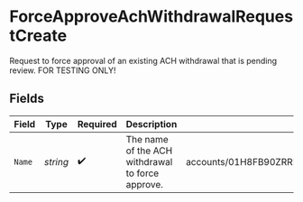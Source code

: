 # ForceApproveAchWithdrawalRequestCreate

Request to force approval of an existing ACH withdrawal that is pending review. FOR TESTING ONLY!


## Fields

| Field                                                             | Type                                                              | Required                                                          | Description                                                       | Example                                                           |
| ----------------------------------------------------------------- | ----------------------------------------------------------------- | ----------------------------------------------------------------- | ----------------------------------------------------------------- | ----------------------------------------------------------------- |
| `Name`                                                            | *string*                                                          | :heavy_check_mark:                                                | The name of the ACH withdrawal to force approve.                  | accounts/01H8FB90ZRRFWXB4XC2JPJ1D4Y/achWithdrawals/20230620500726 |